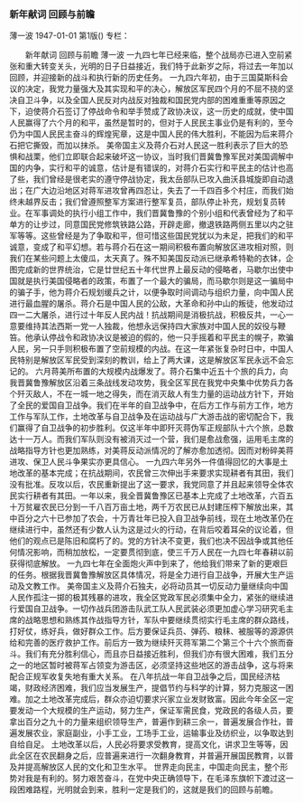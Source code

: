 ### 新年献词  回顾与前瞻
薄一波
1947-01-01
第1版()
专栏：

　　新年献词
    回顾与前瞻
    薄一波
    一九四七年已经来临，整个战局亦已进入空前紧张和重大转变关头，光明的日子日益接近，我们特于此新岁之际，将过去一年加以回顾，并迎接新的战斗和执行新的历史任务。
    一九四六年初，由于三国莫斯科会议的决定，我党力量强大及其实现和平的决心，解放区军民四个月的不屈不挠的坚决自卫斗争，以及全国人民反对内战反对独裁和国民党内部的困难重重等原因之下，迫使蒋介石签订了停战命令和举手赞成了政协决议，这一历史的成就，使中国人民赢得了六个月的和平，虽然是暂时的，但对于人民民主事业仍是有利的，至今仍为中国人民民主奋斗的辉煌宪章，这是中国人民的伟大胜利，不能因为后来蒋介石把它撕毁，而加以抹杀。
    美帝国主义及蒋介石对人民这一胜利表示了巨大的恐惧和战栗，他们立即联合起来破坏这一协议，当时我们晋冀鲁豫军民对美国调解中国的内争，实行和平的诚意，估计是有错误的，对蒋介石实行和平民主的估计也高了些，我们曾经是很老实的遵守停战协定，我太岳部队已攻入曲沃县城旋即自动退出；在广大边沿地区对蒋军进攻曾再四忍让，失去了一千四百多个村庄，而我们始终未越界反击；我们曾遵照整军方案进行整军复员，部队停止补充，规划复员转业。在军事调处的执行小组工作中，我们晋冀鲁豫的个别小组和代表曾经为了和平单方的让步过，同意国民党修筑铁路公路，开辟走廊，撤退铁路两侧五里以内之驻军等等。这些曾经是为了争取和平，但可惜这些国民党犹以为未足，把我们的和平诚意，变成了和平幻想。若与蒋介石在这一期间积极布置向解放区进攻相对照，则我们在某些问题上太傻瓜，太天真了。殊不知美国反动派已继承希特勒的衣钵，企图完成新的世界统治，它是廿世纪五十年代世界上最反动的侵略者，马歇尔出使中国就是执行美国侵略者的政策，布置了一个最大的骗局，而马歇尔则是这一骗局中的骗子手，他为蒋介石规划缓兵之计，以便争取时间调动与组织力量，向中国人民进行最血腥的屠杀。蒋介石是中国人民的公敌，大革命和孙中山的叛徒，他发动过四一二大屠杀，进行过十年反人民内战！抗战期间是消极抗战，积极反共，一心一意要维持其法西斯一党一人独裁，他想永远保持四大家族对中国人民的奴役与鞭笞。他承认停战令和政协决议是被迫的假的，他一只手摇着和平民主的幌子，欺骗人民，另一只手则积极布置了空前规模的内战。在这一年紧张复杂时日中，中国人民特别是解放区军民受到深刻的教训，给上了两大课，这是解放区军民永远不会忘记的。
    六月蒋美所布置的大规模内战爆发了。蒋介石集中近五十个旅的兵力，向我晋冀鲁豫解放区沿着三条战线发动攻势，我全区军民在我党中央集中优势兵力各个歼灭敌人，不在一城一地之得失，而在消灭敌人有生力量的运动战方针下，开始了全民的爱国自卫战争。我们在半年的自卫战争中，在后方工作与前方工作，地方工作与军队工作，土地改革与自卫战争及在运动战与广大游击战的密切配合下，我们赢得了自卫战争的初步胜利。仅这半年中即歼灭蒋伪军正规部队十六个旅，总数达十一万人。而我们军队则没有被消灭过一个营，我们是愈战愈强，运用毛主席的战略指导方针也更加熟练，对美蒋反动派情况的了解亦愈加透彻。因而对粉碎美蒋进攻、保卫人民斗争果实亦更具信心。
    一九四六年另外一件值得回忆的大事是土地改革的基本完成；在抗战期间，农民曾三次伸出手来要求实现耕者有其田，我们没有批准。反攻以后，农民重新提出了这一要求，我党同意了并且起来领导全体农民实行耕者有其田。一年以来，我全晋冀鲁豫区已基本上完成了土地改革，六百五十万贫雇农民已分到一千八百万亩土地，两千万农民已从封建压榨下解放出来，其中百分之六十已参加了农会，十万青壮年已投入自卫战争前线，现在土地改革仍在继续进行中，虽然还有少数人认为这是过火的行动，在背后咬着耳朵的议论着，但他们的观点已是陈旧和腐朽了的。党的方针决不变更，我们也决不因战争或其他任何情况影响，而稍加放松，一定要贯彻到底，使三千万人民在一九四七年春耕以前获得彻底解放。
    一九四七年在全面炮火声中到来了，他给我们带来了新的更艰巨的任务。根据我晋冀鲁豫解放区具体情况，将是全力进行自卫战争，开展大生产运动及文教工作。
    美帝国主义及蒋介石独夫，必将动员其一切反动力量继续向中国人民作孤注一掷的极其残暴的进攻，我全区党政军民必须集中全力，紧张的继续进行爱国自卫战争。一切作战兵团游击队武工队人民武装必须更加虚心学习研究毛主席的战略思想和熟练其作战指导方针，军队中要继续贯彻实行毛主席的群众路线，打好仗，练好兵，做好群众工作。后方要保证兵员、弹药、粮秣、被服等的源源供给和完善的医疗救护工作。前后方一致为继续歼灭蒋军第二个第三个十六个旅而奋斗。我们有充分胜利信心，而且亦日益接近胜利，但我们亦有很大困难，我们五分之一的地区暂时被蒋军占领变为游击区，必须坚持这些地区的游击战争，这与将来配合正规军收复失地有重大关系。
    在八年抗战一年自卫战争之后，国民经济枯竭，财政经济困难，我们应当发展生产，提倡节约与科学的计算，努力克服这一困难。加之土地改革完成后，群众亦迫切要求兴家立业发财致富。因此今年全区一定要发动一个大规模的生产运动，努力生产，保证军需民食，党政民的各级人员，要拿出百分之九十的力量来组织领导生产，普遍作到耕三余一，普遍发展合作社，普遍发展农业，家庭副业，小手工业，工场手工业，运输事业及纺织业，以争取达到自给自足。
    土地改革以后，人民必将要求受教育，提高文化，讲求卫生等等，因此全区在农民翻身之后，应普遍来进行一次翻身教育，并普遍开展国民教育，以普及并提高解放区人民的文化和卫生水平。
    世界走向民主，中国走向民主，整个形势对我是有利的。努力艰苦奋斗，在党中央正确领导下，在毛泽东旗帜下渡过这一段困难路程，光明就会到来，胜利一定是我们的，这就是我们的回顾与前瞻。

